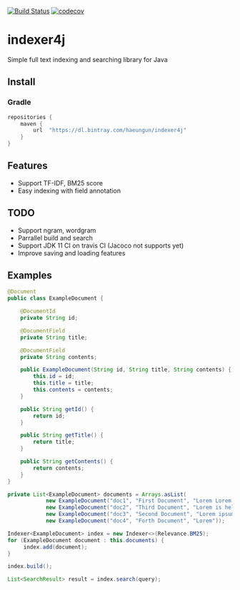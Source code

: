 [![Build Status](https://travis-ci.com/haeungun/index4j.svg?branch=master)](https://travis-ci.com/haeungun/indexer4j)
[![codecov](https://codecov.io/gh/haeungun/index4j/branch/master/graph/badge.svg)](https://codecov.io/gh/haeungun/indexer4j)

# indexer4j
 Simple full text indexing and searching library for Java

## Install
### Gradle
``` gradle
repositories {
    maven {
        url  "https://dl.bintray.com/haeungun/indexer4j"
    }
}
```

## Features
- Support TF-IDF, BM25 score
- Easy indexing with field annotation

## TODO
- Support ngram, wordgram
- Parrallel build and search
- Support JDK 11 CI on travis CI (Jacoco not supports yet)
- Improve saving and loading features

## Examples
```java
@Document
public class ExampleDocument {

    @DocumentId
    private String id;

    @DocumentField
    private String title;

    @DocumentField
    private String contents;

    public ExampleDocument(String id, String title, String contents) {
        this.id = id;
        this.title = title;
        this.contents = contents;
    }

    public String getId() {
        return id;
    }

    public String getTitle() {
        return title;
    }

    public String getContents() {
        return contents;
    }
}

private List<ExampleDocument> documents = Arrays.asList(
            new ExampleDocument("doc1", "First Document", "Lorem Lorem Lorem Lorem Lorem"),
            new ExampleDocument("doc2", "Third Document", "Lorem is hello java python"),
            new ExampleDocument("doc3", "Second Document", "Lorem ipsum dolor"),
            new ExampleDocument("doc4", "Forth Document", "Lorem"));

Indexer<ExampleDocument> index = new Indexer<>(Relevance.BM25);
for (ExampleDocument document : this.documents) {
     index.add(document);
}

index.build();

List<SearchResult> result = index.search(query);
```
